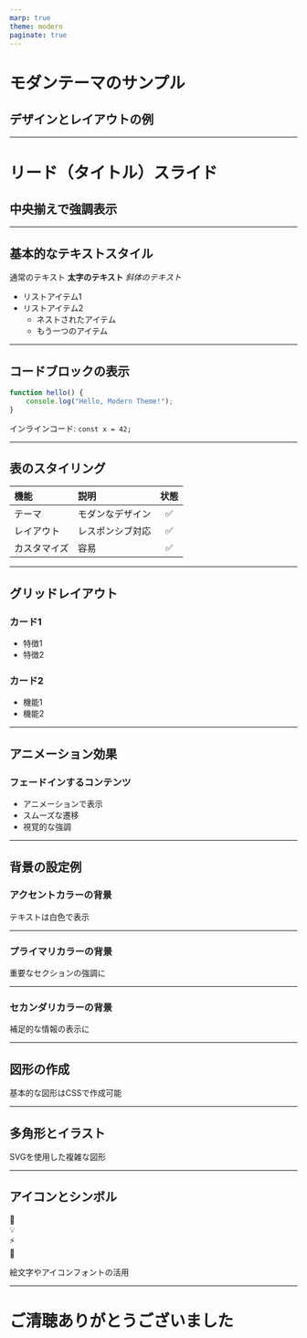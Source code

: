 ```yaml
---
marp: true
theme: modern
paginate: true
---
```


# モダンテーマのサンプル
## デザインとレイアウトの例

---

<!-- _class: lead -->
# リード（タイトル）スライド
## 中央揃えで強調表示

---

## 基本的なテキストスタイル

通常のテキスト
**太字のテキスト**
*斜体のテキスト*

- リストアイテム1
- リストアイテム2
  - ネストされたアイテム
  - もう一つのアイテム

---

## コードブロックの表示

```javascript
function hello() {
    console.log("Hello, Modern Theme!");
}
```

インラインコード: `const x = 42;`

---

## 表のスタイリング

| 機能 | 説明 | 状態 |
|:-----|:-----|:----:|
| テーマ | モダンなデザイン | ✅ |
| レイアウト | レスポンシブ対応 | ✅ |
| カスタマイズ | 容易 | ✅ |

---

<!-- _class: lead -->
## グリッドレイアウト

<div class="grid grid-2">
<div class="card">

### カード1
- 特徴1
- 特徴2

</div>
<div class="card">

### カード2
- 機能1
- 機能2

</div>
</div>

---

## アニメーション効果

<div class="animate-fade">

### フェードインするコンテンツ
- アニメーションで表示
- スムーズな遷移
- 視覚的な強調

</div>

---

## 背景の設定例

<!-- _class: bg-colored -->

### アクセントカラーの背景
テキストは白色で表示

---

<!-- _class: bg-primary -->

### プライマリカラーの背景
重要なセクションの強調に

---

<!-- _class: bg-secondary -->

### セカンダリカラーの背景
補足的な情報の表示に

---

## 図形の作成

<div class="shapes">
  <div class="circle"></div>
  <div class="square"></div>
  <div class="triangle"></div>
</div>

基本的な図形はCSSで作成可能

---

## 多角形とイラスト

<div class="polygon-container">
  <div class="hexagon"></div>
  <div class="pentagon"></div>
  <div class="star"></div>
</div>

SVGを使用した複雑な図形

---

## アイコンとシンボル

<div class="icon-grid">
  <div class="icon">🎯</div>
  <div class="icon">💡</div>
  <div class="icon">⚡</div>
  <div class="icon">🔑</div>
</div>

絵文字やアイコンフォントの活用

---

<!-- _class: lead -->
# ご清聴ありがとうございました
